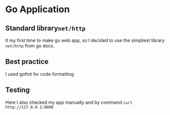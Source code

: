 # Go Application

## Standard library`net/http`

It my first time to make go web app, so I decided to use the simpliest
library `net/http` from go docs.

## Best practice

I used gofmt for code formatting

## Testing

Here I also checked my app manually and by command
```curl http://127.0.0.1:8000```
